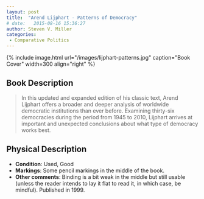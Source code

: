 ```yaml
---
layout: post
title:  "Arend Lijphart - Patterns of Democracy"
# date:   2015-08-16 15:36:27
author: Steven V. Miller
categories: 
 - Comparative Politics
---
```



{% include image.html url="/images/lijphart-patterns.jpg" caption="Book Cover" width=300 align="right" %}

## Book Description

> In this updated and expanded edition of his classic text, Arend Lijphart offers a broader and deeper analysis of worldwide democratic institutions than ever before. Examining thirty-six democracies during the period from 1945 to 2010, Lijphart arrives at important and unexpected conclusions about what type of democracy works best.

## Physical Description

- **Condition**: Used, Good
- **Markings**: Some pencil markings in the middle of the book.
- **Other comments**: Binding is a bit weak in the middle but still usable (unless the reader intends to lay it flat to read it, in which case, be mindful). Published in 1999.
